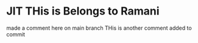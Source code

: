 # JIT THis is Belongs to Ramani
made a comment here on main branch
THis is another comment added to commit
